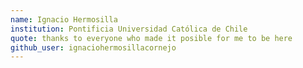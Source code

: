 ```yaml
---
name: Ignacio Hermosilla
institution: Pontificia Universidad Católica de Chile
quote: thanks to everyone who made it posible for me to be here
github_user: ignaciohermosillacornejo
---
```

